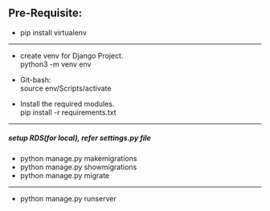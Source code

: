 ## Pre-Requisite:
- pip install virtualenv
****
- create venv for Django Project.<br /> 
python3 -m venv env<br />

- Git-bash:<br />
source env/Scripts/activate<br />

- Install the required modules.<br />
pip install -r requirements.txt

****
##### setup RDS(for local), refer settings.py file
- python manage.py makemigrations
- python manage.py showmigrations
- python manage.py migrate
****
- python manage.py runserver